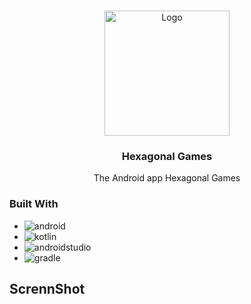 <!-- Improved compatibility of back to top link: See: https://github.com/othneildrew/Best-README-Template/pull/73 -->
<a name="readme-top"></a>
<!--
*** Thanks for checking out the Best-README-Template. If you have a suggestion
*** that would make this better, please fork the repo and create a pull request
*** or simply open an issue with the tag "enhancement".
*** Don't forget to give the project a star!
*** Thanks again! Now go create something AMAZING! :D
-->


<!-- PROJECT LOGO -->
<br />
<div align="center">
    <img src="app/src/main/ic_launcher-playstore.png" alt="Logo" width="200" height="200">

<h3 align="center">Hexagonal Games</h3>

  <p align="center">
    The Android app Hexagonal Games
  </p>
</div>

### Built With

* ![android]
* ![kotlin]
* ![androidstudio]
* ![gradle]

<!-- ScreenShot -->

## ScrennShot





<!-- MARKDOWN LINKS & IMAGES -->
<!-- https://www.markdownguide.org/basic-syntax/#reference-style-links -->

[android]: https://img.shields.io/badge/Android-3DDC84?style=for-the-badge&logo=android&logoColor=white

[kotlin]: https://img.shields.io/badge/Kotlin-7F52FF?style=for-the-badge&logo=Kotlin&logoColor=white

[androidstudio]: https://img.shields.io/badge/Android%20Studio-3DDC84?style=for-the-badge&logo=androidstudio&logoColor=white

[gradle]: https://img.shields.io/badge/Gradle-02303A?style=for-the-badge&logo=gradle&logoColor=white
